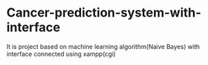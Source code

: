 # Cancer-prediction-system-with-interface
It is project based on machine learning algorithm(Naive Bayes) with interface connected using xampp(cgi)

